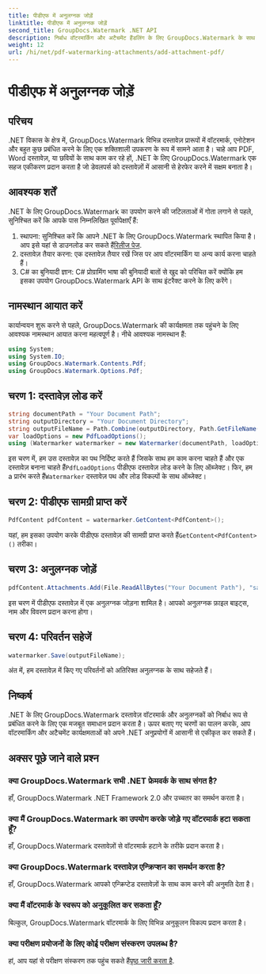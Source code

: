 ```yaml
---
title: पीडीएफ में अनुलग्नक जोड़ें
linktitle: पीडीएफ में अनुलग्नक जोड़ें
second_title: GroupDocs.Watermark .NET API
description: निर्बाध वॉटरमार्किंग और अटैचमेंट हैंडलिंग के लिए GroupDocs.Watermark के साथ अपनी .NET दस्तावेज़ प्रबंधन क्षमताओं को बढ़ाएं।
weight: 12
url: /hi/net/pdf-watermarking-attachments/add-attachment-pdf/
---
```


# पीडीएफ में अनुलग्नक जोड़ें

## परिचय
.NET विकास के क्षेत्र में, GroupDocs.Watermark विभिन्न दस्तावेज़ प्रारूपों में वॉटरमार्क, एनोटेशन और बहुत कुछ प्रबंधित करने के लिए एक शक्तिशाली उपकरण के रूप में सामने आता है। चाहे आप PDF, Word दस्तावेज़, या छवियों के साथ काम कर रहे हों, .NET के लिए GroupDocs.Watermark एक सहज एकीकरण प्रदान करता है जो डेवलपर्स को दस्तावेज़ों में आसानी से हेरफेर करने में सक्षम बनाता है।
## आवश्यक शर्तें
.NET के लिए GroupDocs.Watermark का उपयोग करने की जटिलताओं में गोता लगाने से पहले, सुनिश्चित करें कि आपके पास निम्नलिखित पूर्वापेक्षाएँ हैं:
1.  स्थापना: सुनिश्चित करें कि आपने .NET के लिए GroupDocs.Watermark स्थापित किया है। आप इसे यहां से डाउनलोड कर सकते हैं[रिलीज पेज](https://releases.groupdocs.com/Watermark/net/).
2. दस्तावेज़ तैयार करना: एक दस्तावेज़ तैयार रखें जिस पर आप वॉटरमार्किंग या अन्य कार्य करना चाहते हैं।
3. C# का बुनियादी ज्ञान: C# प्रोग्रामिंग भाषा की बुनियादी बातों से खुद को परिचित करें क्योंकि हम इसका उपयोग GroupDocs.Watermark API के साथ इंटरैक्ट करने के लिए करेंगे।

## नामस्थान आयात करें
कार्यान्वयन शुरू करने से पहले, GroupDocs.Watermark की कार्यक्षमता तक पहुंचने के लिए आवश्यक नामस्थान आयात करना महत्वपूर्ण है। नीचे आवश्यक नामस्थान हैं:
```csharp
using System;
using System.IO;
using GroupDocs.Watermark.Contents.Pdf;
using GroupDocs.Watermark.Options.Pdf;
```
## चरण 1: दस्तावेज़ लोड करें
```csharp
string documentPath = "Your Document Path";
string outputDirectory = "Your Document Directory";
string outputFileName = Path.Combine(outputDirectory, Path.GetFileName(documentPath));
var loadOptions = new PdfLoadOptions();
using (Watermarker watermarker = new Watermarker(documentPath, loadOptions))
```
 इस चरण में, हम उस दस्तावेज़ का पथ निर्दिष्ट करते हैं जिसके साथ हम काम करना चाहते हैं और एक दस्तावेज़ बनाना चाहते हैं`PdfLoadOptions` पीडीएफ दस्तावेज़ लोड करने के लिए ऑब्जेक्ट। फिर, हम a प्रारंभ करते हैं`Watermarker` दस्तावेज़ पथ और लोड विकल्पों के साथ ऑब्जेक्ट।
## चरण 2: पीडीएफ सामग्री प्राप्त करें
```csharp
PdfContent pdfContent = watermarker.GetContent<PdfContent>();
```
 यहां, हम इसका उपयोग करके पीडीएफ दस्तावेज़ की सामग्री प्राप्त करते हैं`GetContent<PdfContent>()` तरीका।
## चरण 3: अनुलग्नक जोड़ें
```csharp
pdfContent.Attachments.Add(File.ReadAllBytes("Your Document Path"), "sample doc", "sample doc as attachment");
```
इस चरण में पीडीएफ दस्तावेज़ में एक अनुलग्नक जोड़ना शामिल है। आपको अनुलग्नक फ़ाइल बाइट्स, नाम और विवरण प्रदान करना होगा।
## चरण 4: परिवर्तन सहेजें
```csharp
watermarker.Save(outputFileName);
```
अंत में, हम दस्तावेज़ में किए गए परिवर्तनों को अतिरिक्त अनुलग्नक के साथ सहेजते हैं।

## निष्कर्ष
.NET के लिए GroupDocs.Watermark दस्तावेज़ वॉटरमार्क और अनुलग्नकों को निर्बाध रूप से प्रबंधित करने के लिए एक मजबूत समाधान प्रदान करता है। ऊपर बताए गए चरणों का पालन करके, आप वॉटरमार्किंग और अटैचमेंट कार्यक्षमताओं को अपने .NET अनुप्रयोगों में आसानी से एकीकृत कर सकते हैं।
## अक्सर पूछे जाने वाले प्रश्न
### क्या GroupDocs.Watermark सभी .NET फ्रेमवर्क के साथ संगत है?
हाँ, GroupDocs.Watermark .NET Framework 2.0 और उच्चतर का समर्थन करता है।
### क्या मैं GroupDocs.Watermark का उपयोग करके जोड़े गए वॉटरमार्क हटा सकता हूँ?
हाँ, GroupDocs.Watermark दस्तावेज़ों से वॉटरमार्क हटाने के तरीके प्रदान करता है।
### क्या GroupDocs.Watermark दस्तावेज़ एन्क्रिप्शन का समर्थन करता है?
हाँ, GroupDocs.Watermark आपको एन्क्रिप्टेड दस्तावेज़ों के साथ काम करने की अनुमति देता है।
### क्या मैं वॉटरमार्क के स्वरूप को अनुकूलित कर सकता हूँ?
बिल्कुल, GroupDocs.Watermark वॉटरमार्क के लिए विभिन्न अनुकूलन विकल्प प्रदान करता है।
### क्या परीक्षण प्रयोजनों के लिए कोई परीक्षण संस्करण उपलब्ध है?
 हां, आप यहां से परीक्षण संस्करण तक पहुंच सकते हैं[पृष्ठ जारी करता है](https://releases.groupdocs.com/).